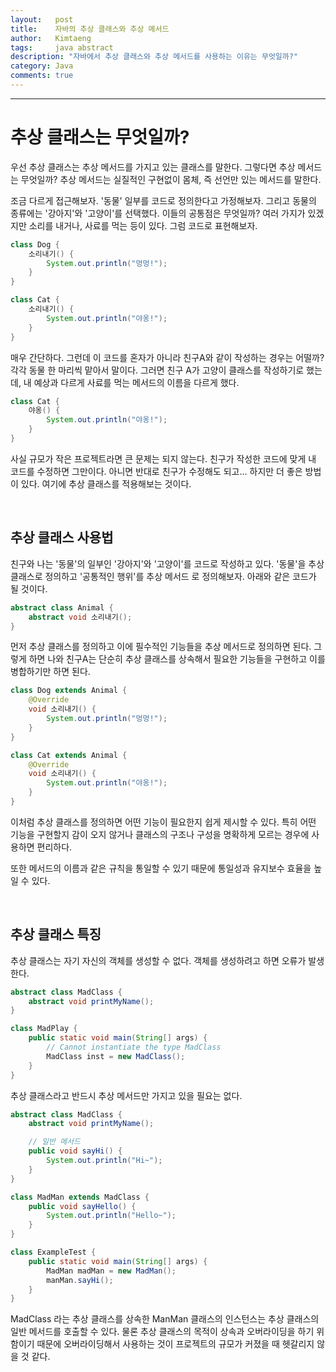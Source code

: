 ```yaml
---
layout:   post
title:    자바의 추상 클래스와 추상 메서드
author:   Kimtaeng
tags: 	  java abstract
description: "자바에서 추상 클래스와 추상 메서드를 사용하는 이유는 무엇일까?"
category: Java
comments: true
---
```


<hr/>

# 추상 클래스는 무엇일까?

우선 추상 클래스는 추상 메서드를 가지고 있는 클래스를 말한다. 그렇다면 추상 메서드는 무엇일까?
추상 메서드는 실질적인 구현없이 몸체, 즉 선언만 있는 메서드를 말한다.

조금 다르게 접근해보자. '동물' 일부를 코드로 정의한다고 가정해보자. 그리고 동물의 종류에는 '강아지'와 '고양이'를 선택했다.
이들의 공통점은 무엇일까? 여러 가지가 있겠지만 소리를 내거나, 사료를 먹는 등이 있다. 그럼 코드로 표현해보자.

```java
class Dog {
    소리내기() {
        System.out.println("멍멍!");
    }
}

class Cat {
    소리내기() {
        System.out.println("야옹!");
    }
}
```

매우 간단하다. 그런데 이 코드를 혼자가 아니라 친구A와 같이 작성하는 경우는 어떨까? 각각 동물 한 마리씩 맡아서 말이다.
그러면 친구 A가 고양이 클래스를 작성하기로 했는데, 내 예상과 다르게 사료를 먹는 메서드의 이름을 다르게 했다.

```java
class Cat {
    야옹() {
        System.out.println("야옹!");
    }
}
```

사실 규모가 작은 프로젝트라면 큰 문제는 되지 않는다. 친구가 작성한 코드에 맞게 내 코드를 수정하면 그만이다.
아니면 반대로 친구가 수정해도 되고... 하지만 더 좋은 방법이 있다. 여기에 추상 클래스를 적용해보는 것이다.

<br/>

## 추상 클래스 사용법

친구와 나는 '동물'의 일부인 '강아지'와 '고양이'를 코드로 작성하고 있다. '동물'을 추상 클래스로 정의하고 '공통적인 행위'를
추상 메서드 로 정의해보자. 아래와 같은 코드가 될 것이다.

```java
abstract class Animal {
    abstract void 소리내기();
}
```

먼저 추상 클래스를 정의하고 이에 필수적인 기능들을 추상 메서드로 정의하면 된다.
그렇게 하면 나와 친구A는 단순히 추상 클래스를 상속해서 필요한 기능들을 구현하고 이를 병합하기만 하면 된다.

```java
class Dog extends Animal {
    @Override
    void 소리내기() {
        System.out.println("멍멍!");
    }
}

class Cat extends Animal {
    @Override
    void 소리내기() {
        System.out.println("야옹!");
    }  
}
```

이처럼 추상 클래스를 정의하면 어떤 기능이 필요한지 쉽게 제시할 수 있다. 특히 어떤 기능을 구현할지 감이 오지 않거나
클래스의 구조나 구성을 명확하게 모르는 경우에 사용하면 편리하다.

또한 메서드의 이름과 같은 규칙을 통일할 수 있기 때문에 통일성과 유지보수 효율을 높일 수 있다.

<br/>

## 추상 클래스 특징

추상 클래스는 자기 자신의 객체를 생성할 수 없다. 객체를 생성하려고 하면 오류가 발생한다.

```java
abstract class MadClass {
    abstract void printMyName();
}

class MadPlay {
    public static void main(String[] args) {
        // Cannot instantiate the type MadClass
        MadClass inst = new MadClass();
    }
}
```

추상 클래스라고 반드시 추상 메서드만 가지고 있을 필요는 없다.

```java
abstract class MadClass {
    abstract void printMyName();

    // 일반 메서드
    public void sayHi() {
        System.out.println("Hi~");
    }
}

class MadMan extends MadClass {
    public void sayHello() {
        System.out.println("Hello~");
    }
}

class ExampleTest {
    public static void main(String[] args) {
        MadMan madMan = new MadMan();
        manMan.sayHi();
    }
}
```

MadClass 라는 추상 클래스를 상속한 ManMan 클래스의 인스턴스는 추상 클래스의 일반 메서드를 호출할 수 있다.
물론 추상 클래스의 목적이 상속과 오버라이딩을 하기 위함이기 때문에 오버라이딩해서 사용하는 것이 프로젝트의 규모가 커졌을 때
헷갈리지 않을 것 같다.